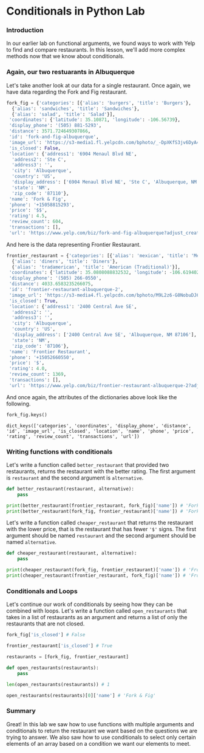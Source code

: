 
# Conditionals in Python Lab

### Introduction

In our earlier lab on functional arguments, we found ways to work with Yelp to find and compare restaurants. In this lesson, we'll add more complex methods now that we know about conditionals.

### Again, our two restuarants in Albuquerque

Let's take another look at our data for a single restaurant.  Once again, we have data regarding the Fork and Fig restaurant.


```python
fork_fig = {'categories': [{'alias': 'burgers', 'title': 'Burgers'},
  {'alias': 'sandwiches', 'title': 'Sandwiches'},
  {'alias': 'salad', 'title': 'Salad'}],
 'coordinates': {'latitude': 35.10871, 'longitude': -106.56739},
 'display_phone': '(505) 881-5293',
 'distance': 3571.724649307866,
 'id': 'fork-and-fig-albuquerque',
 'image_url': 'https://s3-media1.fl.yelpcdn.com/bphoto/_-DpXKfS3jv6DyA47g6Fxg/o.jpg',
 'is_closed': False,
 'location': {'address1': '6904 Menaul Blvd NE',
  'address2': 'Ste C',
  'address3': '',
  'city': 'Albuquerque',
  'country': 'US',
  'display_address': ['6904 Menaul Blvd NE', 'Ste C', 'Albuquerque, NM 87110'],
  'state': 'NM',
  'zip_code': '87110'},
 'name': 'Fork & Fig',
 'phone': '+15058815293',
 'price': '$$',
 'rating': 4.5,
 'review_count': 604,
 'transactions': [],
 'url': 'https://www.yelp.com/biz/fork-and-fig-albuquerque?adjust_creative=SYc8R4Gowqru5h4SBKZXsQ&utm_campaign=yelp_api_v3&utm_medium=api_v3_business_search&utm_source=SYc8R4Gowqru5h4SBKZXsQ'}
```

And here is the data representing Frontier Restaurant.


```python
frontier_restaurant = {'categories': [{'alias': 'mexican', 'title': 'Mexican'},
  {'alias': 'diners', 'title': 'Diners'},
  {'alias': 'tradamerican', 'title': 'American (Traditional)'}],
 'coordinates': {'latitude': 35.0808088832532, 'longitude': -106.619402244687},
 'display_phone': '(505) 266-0550',
 'distance': 4033.6583235266075,
 'id': 'frontier-restaurant-albuquerque-2',
 'image_url': 'https://s3-media4.fl.yelpcdn.com/bphoto/M9L2z6-G0NobuDJ6YTh6VA/o.jpg',
 'is_closed': True,
 'location': {'address1': '2400 Central Ave SE',
  'address2': '',
  'address3': '',
  'city': 'Albuquerque',
  'country': 'US',
  'display_address': ['2400 Central Ave SE', 'Albuquerque, NM 87106'],
  'state': 'NM',
  'zip_code': '87106'},
 'name': 'Frontier Restaurant',
 'phone': '+15052660550',
 'price': '$',
 'rating': 4.0,
 'review_count': 1369,
 'transactions': [],
 'url': 'https://www.yelp.com/biz/frontier-restaurant-albuquerque-2?adjust_creative=SYc8R4Gowqru5h4SBKZXsQ&utm_campaign=yelp_api_v3&utm_medium=api_v3_business_search&utm_source=SYc8R4Gowqru5h4SBKZXsQ'}
```

And once again, the attributes of the dictionaries above look like the following.


```python
fork_fig.keys()
```




    dict_keys(['categories', 'coordinates', 'display_phone', 'distance', 'id', 'image_url', 'is_closed', 'location', 'name', 'phone', 'price', 'rating', 'review_count', 'transactions', 'url'])



### Writing functions with conditionals

Let's write a function called `better_restaurant` that provided two restaurants, returns the restaurant with the better rating.  The first argument is `restaurant` and the second argument is `alternative`.  


```python
def better_restaurant(restaurant, alternative):
    pass
```


```python
print(better_restaurant(frontier_restaurant, fork_fig)['name']) # 'Fork & Fig'
print(better_restaurant(fork_fig, frontier_restaurant)['name']) # 'Fork & Fig'
```

Let's write a function called `cheaper_restaurant` that returns the restaurant with the lower price, that is the restaurant that has fewer `'$'` signs.  The first argument should be named `restaurant` and the second argument should be named `alternative`.


```python
def cheaper_restaurant(restaurant, alternative):
    pass
```


```python
print(cheaper_restaurant(fork_fig, frontier_restaurant)['name']) # 'Frontier Restaurant'
print(cheaper_restaurant(frontier_restaurant, fork_fig)['name']) # 'Frontier Restaurant'
```

### Conditionals and Loops

Let's continue our work of conditionals by seeing how they can be combined with loops. Let's write a function called `open_restaurants` that takes in a list of restaurants as an argument and returns a list of only the restaurants that are not closed.


```python
fork_fig['is_closed'] # False
```


```python
frontier_restaurant['is_closed'] # True
```


```python
restaurants = [fork_fig, frontier_restaurant]
```


```python
def open_restaurants(restaurants):
    pass
```


```python
len(open_restaurants(restaurants)) # 1
```


```python
open_restaurants(restaurants)[0]['name'] # 'Fork & Fig'
```

### Summary

Great! In this lab we saw how to use functions with multiple arguments and conditionals to return the restaurant we want based on the questions we are trying to answer. We also saw how to use conditionals to select only certain elements of an array based on a condition we want our elements to meet.
